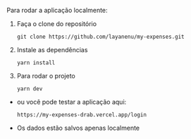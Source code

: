 Para rodar a aplicação localmente:
1) Faça o clone do repositório

   ```
   git clone https://github.com/layanenu/my-expenses.git
   ```
2) Instale as dependências

   ```
   yarn install
   ```
3) Para rodar o projeto

   ```
   yarn dev
   ```
* ou você pode testar a aplicação aqui:

   ```
  https://my-expenses-drab.vercel.app/login
   ```

* Os dados estão salvos apenas localmente
